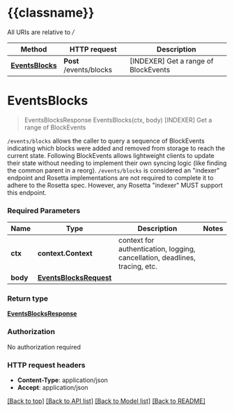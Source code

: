 # {{classname}}

All URIs are relative to */*

Method | HTTP request | Description
------------- | ------------- | -------------
[**EventsBlocks**](EventsApi.md#EventsBlocks) | **Post** /events/blocks | [INDEXER] Get a range of BlockEvents

# **EventsBlocks**
> EventsBlocksResponse EventsBlocks(ctx, body)
[INDEXER] Get a range of BlockEvents

`/events/blocks` allows the caller to query a sequence of BlockEvents indicating which blocks were added and removed from storage to reach the current state. Following BlockEvents allows lightweight clients to update their state without needing to implement their own syncing logic (like finding the common parent in a reorg). `/events/blocks` is considered an \"indexer\" endpoint and Rosetta implementations are not required to complete it to adhere to the Rosetta spec. However, any Rosetta \"indexer\" MUST support this endpoint.

### Required Parameters

Name | Type | Description  | Notes
------------- | ------------- | ------------- | -------------
 **ctx** | **context.Context** | context for authentication, logging, cancellation, deadlines, tracing, etc.
  **body** | [**EventsBlocksRequest**](EventsBlocksRequest.md)|  | 

### Return type

[**EventsBlocksResponse**](EventsBlocksResponse.md)

### Authorization

No authorization required

### HTTP request headers

 - **Content-Type**: application/json
 - **Accept**: application/json

[[Back to top]](#) [[Back to API list]](../README.md#documentation-for-api-endpoints) [[Back to Model list]](../README.md#documentation-for-models) [[Back to README]](../README.md)

